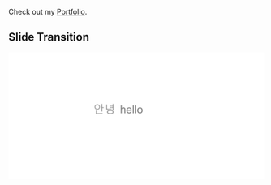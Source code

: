 Check out my [Portfolio](https://winjitn.github.io/portfolio).

## Slide Transition

![](img/sidetransition.gif)

